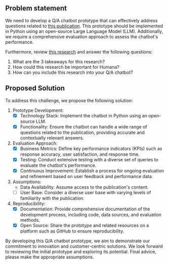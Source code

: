 ## Problem statement

We need to develop a Q/A chatbot prototype that can effectively address questions related to [this publication](../knowledge/slamon1987.pdf). This prototype should be implemented in Python using an open-source Large Language Model (LLM). Additionally, we require a comprehensive evaluation approach to assess the chatbot's performance.

Furthermore, review [this research](../knowledge/johnson2024.pdf) and answer the following questions:
1. What are the 3 takeaways for this research?
2. How could this research be important for Humana?
3. How can you include this research into your Q/A chatbot?

## Proposed Solution

To address this challenge, we propose the following solution:

1. Prototype Development:
    - [x] Technology Stack: Implement the chatbot in Python using an open-source LLM.
    - [x] Functionality: Ensure the chatbot can handle a wide range of questions related to the publication, providing accurate and contextually relevant answers.
2. Evaluation Approach:
    - [x] Business Metrics: Define key performance indicators (KPIs) such as response accuracy, user satisfaction, and response time.
    - [x] Testing: Conduct extensive testing with a diverse set of queries to evaluate the chatbot's performance.
    - [x] Continuous Improvement: Establish a process for ongoing evaluation and refinement based on user feedback and performance data.
3. Assumptions:
    - Data Availability: Assume access to the publication's content.
    - [ ] User Base: Consider a diverse user base with varying levels of familiarity with the publication.
4. Reproducibility:
    - [x] Documentation: Provide comprehensive documentation of the development process, including code, data sources, and evaluation methods.
    - [x] Open Source: Share the prototype and related resources on a platform such as GitHub to ensure reproducibility.

By developing this Q/A chatbot prototype, we aim to demonstrate our commitment to innovation and customer-centric solutions. We look forward to reviewing the initial prototype and exploring its potential. Final advice, please make the appropriate assumptions. 